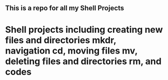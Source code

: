 ## This is a repo for all my Shell Projects

# Shell projects including creating new files and directories mkdr, navigation cd, moving files mv, deleting files and directories rm, and codes
